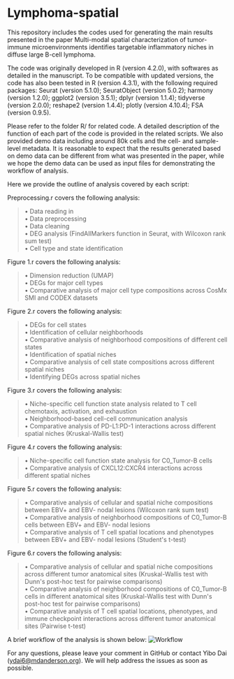 # Lymphoma-spatial

This repository includes the codes used for generating the main results presented in the paper Multi-modal spatial characterization of tumor-immune microenvironments identifies targetable inflammatory niches in diffuse large B-cell lymphoma.

The code was originally developed in R (version 4.2.0), with softwares as detailed in the manuscript. To be compatible with updated versions, the code has also been tested in R (version 4.3.1), with the following required packages:
Seurat (version 5.1.0);
SeuratObject (version 5.0.2);
harmony (version 1.2.0);
ggplot2 (version 3.5.1);
dplyr (version 1.1.4);
tidyverse (version 2.0.0);
reshape2 (version 1.4.4);
plotly (version 4.10.4);
FSA (version 0.9.5).

Please refer to the folder R/ for related code. A detailed description of the function of each part of the code is provided in the related scripts.
We also provided demo data including around 80k cells and the cell- and sample-level metadata. It is reasonable to expect that the results generated based on demo data can be different from what was presented in the paper, while we hope the demo data can be used as input files for demonstrating the workflow of analysis.

Here we provide the outline of analysis covered by each script:  

Preprocessing.r covers the following analysis:  
> •	Data reading in  
> •	Data preprocessing  
> •	Data cleaning  
> •	DEG analysis (FindAllMarkers function in Seurat, with Wilcoxon rank sum test)  
> •	Cell type and state identification  

Figure 1.r covers the following analysis:  
> •	Dimension reduction (UMAP)  
> •	DEGs for major cell types  
> •	Comparative analysis of major cell type compositions across CosMx SMI and CODEX datasets  

Figure 2.r covers the following analysis:  
> •	DEGs for cell states  
> •	Identification of cellular neighborhoods  
> •	Comparative analysis of neighborhood compositions of different cell states  
> •	Identification of spatial niches  
> •	Comparative analysis of cell state compositions across different spatial niches  
> •	Identifying DEGs across spatial niches  

Figure 3.r covers the following analysis:  
> •	Niche-specific cell function state analysis related to T cell chemotaxis, activation, and exhaustion  
> •	Neighborhood-based cell-cell communication analysis  
> •	Comparative analysis of PD-L1:PD-1 interactions across different spatial niches (Kruskal-Wallis test)  

Figure 4.r covers the following analysis:  
> •	Niche-specific cell function state analysis for C0_Tumor-B cells  
> •	Comparative analysis of CXCL12:CXCR4 interactions across different spatial niches  

Figure 5.r covers the following analysis:  
> •	Comparative analysis of cellular and spatial niche compositions between EBV+ and EBV- nodal lesions (Wilcoxon rank sum test)  
> •	Comparative analysis of neighborhood compositions of C0_Tumor-B cells between EBV+ and EBV- nodal lesions  
> •	Comparative analysis of T cell spatial locations and phenotypes between EBV+ and EBV- nodal lesions (Student's t-test)  

Figure 6.r covers the following analysis:  
> •	Comparative analysis of cellular and spatial niche compositions across different tumor anatomical sites (Kruskal-Wallis test with Dunn's post-hoc test for pairwise comparisons)  
> •	Comparative analysis of neighborhood compositions of C0_Tumor-B cells in different anatomical sites (Kruskal-Wallis test with Dunn's post-hoc test for pairwise comparisons)  
> •	Comparative analysis of T cell spatial locations, phenotypes, and immune checkpoint interactions across different tumor anatomical sites (Pairwise t-test)  


A brief workflow of the analysis is shown below:
![Workflow](https://github.com/user-attachments/assets/597917bd-b5d5-4e1f-8104-060fcecdad55)


For any questions, please leave your comment in GitHub or contact Yibo Dai (ydai6@mdanderson.org). We will help address the issues as soon as possible.
